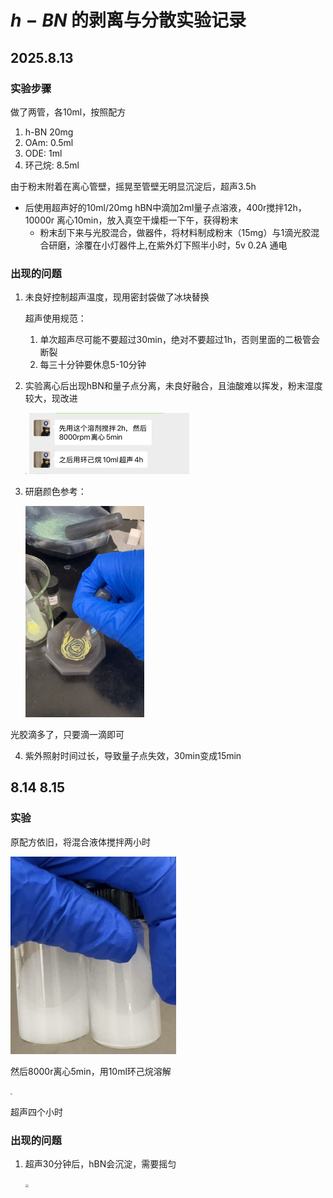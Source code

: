 # $h-BN$ 的剥离与分散实验记录

## 2025.8.13

### 实验步骤

做了两管，各10ml，按照配方

1. h-BN 20mg
2. OAm: 0.5ml 
3. ODE: 1ml
4. 环己烷: 8.5ml

由于粉末附着在离心管壁，摇晃至管壁无明显沉淀后，超声3.5h

- 后使用超声好的10ml/20mg hBN中滴加2ml量子点溶液，400r搅拌12h，10000r 离心10min，放入真空干燥柜一下午，获得粉末
    - 粉末刮下来与光胶混合，做器件，将材料制成粉末（15mg）与1滴光胶混合研磨，涂覆在小灯器件上,在紫外灯下照半小时，5v 0.2A 通电

### 出现的问题

1. 未良好控制超声温度，现用密封袋做了冰块替换

    超声使用规范：

    1. 单次超声尽可能不要超过30min，绝对不要超过1h，否则里面的二极管会断裂
    2. 每三十分钟要休息5-10分钟

2. 实验离心后出现hBN和量子点分离，未良好融合，且油酸难以挥发，粉末湿度较大，现改进

    <img src="8.13实验离心后.tiff" style="zoom:15%;" />

    <img src="8.13实验方法的改进.jpg" style="zoom:25%;" />

3. 研磨颜色参考：

    <img src="8.13研磨.JPG" style="zoom:33%;" />

光胶滴多了，只要滴一滴即可

4. 紫外照射时间过长，导致量子点失效，30min变成15min

## 8.14 8.15

### 实验

原配方依旧，将混合液体搅拌两小时

<img src="8.14搅拌后.jpg" style="zoom:50%;" />

然后8000r离心5min，用10ml环己烷溶解

<img src="8.14离心后溶解.heic" style="zoom:20%;" />

超声四个小时

### 出现的问题

1. 超声30分钟后，hBN会沉淀，需要摇匀

    <img src="8.14离心后溶解.heic" style="zoom:33%;" />